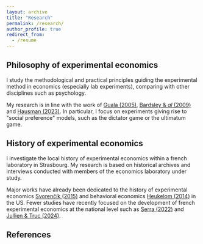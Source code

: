 ```yaml
---
layout: archive
title: "Research"
permalink: /research/
author_profile: true
redirect_from:
  - /resume
---
```


Philosophy of experimental economics
-----------
   
I study the methodological and practical principles guiding the experimental method in economics (especially lab experiments), comparing with other disciplines such as psychology.   
   
My research is in line with the work of [Guala (2005)](https://www.cambridge.org/core/books/methodology-of-experimental-economics/1333D78666AE8C93062FB80AF0A41CCC), [Bardsley & *al* (2009)](https://press.princeton.edu/books/hardcover/9780691124797/experimental-economics) and [Hausman (2023)](https://www.cambridge.org/core/books/inexact-and-separate-science-of-economics/D72C7ED18808BB691895934A9881740B). In particular, I focus on experiments giving rise to "social preference" models, such as the dictator game or the ultimatum game.

History of experimental economics  
----------
   
I investigate the local history of experimental economics within a french laboratory in Strasbourg. My research is based on historical archives and interviews conducted with members of the economics laboratory under study.
   
Major works have already been dedicated to the history of experimental economics [Svorenčík (2015)](https://papers.ssrn.com/sol3/papers.cfm?abstract_id=2560026) and behavioral economics [Heukelom (2014)](https://www.cambridge.org/core/books/abs/behavioral-economics/behavioral-economics-a-history/5FA5BE1B3DD59A52BC0BBDD347026BE2) in the US. Fewer studies have recently focused on the development of french experimental economics at the national level such as [Serra (2022)](https://www.pulm.fr/index.php/default/la-revolution-experimentale-en-economie-numerique.html) and [Jullien & Truc (2024)](https://www.tandfonline.com/doi/full/10.1080/09672567.2024.2415000).   

References
---------


